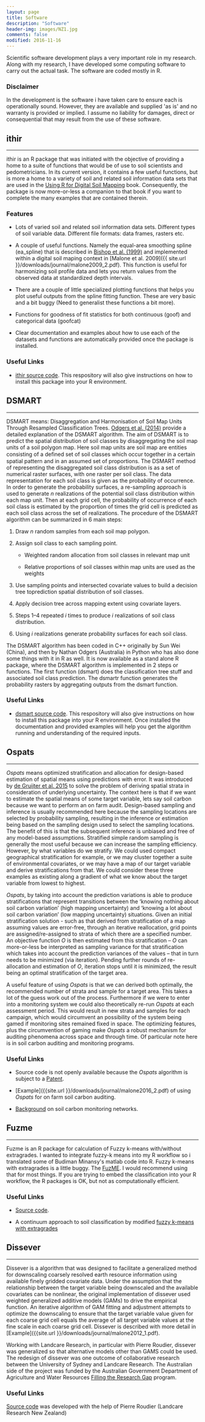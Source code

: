 ```yaml
---
layout: page
title: Software
description: "Software"
header-img: images/NZ1.jpg
comments: false
modified: 2016-11-16
---
```


Scientific software development plays a very important role in my research. Along with my research, I have developed some computing software to carry out the actual task. The software are coded mostly in R.

### Disclaimer
In the development is the software i have taken care to ensure each is operationally sound. However, they are available and supplied 'as is' and no warranty is provided or implied. I assume no liability for damages, direct or consequential that may result from the use of these software.

## ithir
-----

ithir is an R package that was initiated with the objective of providing a home to a suite of functions that would be of use to soil scientists and pedometricians. In its current version, it contains a few useful functions, but is more  a home to a variety of soil and related soil information data sets that are used in the [Using R for Digital Soil Mapping](http://www.springer.com/gp/book/9783319443256) book. Consequently, the package is now more-or-less a companion to that book if you want to complete the many examples that are contained therein. 

### Features


* Lots of varied soil and related soil information data sets. Different types of soil variable data. Different file formats: data frames, rasters etc.

* A couple of useful functions. Namely the equal-area smoothing spline (ea_spline) that is described in [Bishop et al. (1999)](http://www.sciencedirect.com/science/article/pii/S0016706199000038) and implemented within a digital soil maping context in [Malone et al. 2009]({{ site.url }}/downloads/journal/malone2009_2.pdf). This function is useful for harmonizing soil profile data and lets you return values from the observed data at standardized depth intervals. 

* There are a couple of little specialized plotting functions that helps you plot useful outputs from the spline fitting function. These are very basic and a bit buggy (Need to generalist these functions a bit more).


* Functions for goodness of fit statistics for both continuous (goof) and categorical data (goofcat)

* Clear documentation and examples about how to use each of the datasets and functions are automatically provided once the package is installed. 

### Useful Links

* [ithir source code](https://bitbucket.org/brendo1001/ithir/). This respository will also give instructions on how to install this package into your R environment. 



## DSMART
-----

DSMART means: Disaggregation and Harmonisation of Soil Map Units Through Resampled Classification Trees. [Odgers et al. (2014)](http://www.sciencedirect.com/science/article/pii/S0016706113003522)  provide a detailed explanation of the DSMART algorithm. The aim of DSMART is to predict the spatial distribution of soil classes by disaggregating the soil map units of a soil polygon map. Here soil map units are soil map are entities consisting of a deﬁned set of soil classes which occur together in a certain spatial pattern and in an assumed set of proportions. The DSMART method of representing the disaggregated soil class distribution is as a set of numerical raster surfaces, with one raster per soil class. The data representation for each soil class is given as the probability of occurrence. In order to generate the probability surfaces, a re-sampling approach is used to generate *n* realizations of the potential soil class distribution within each map unit. Then at each grid cell, the probability of occurrence of each soil class is estimated by the proportion of times the grid cell is predicted as each soil class across the set of realizations. The procedure of the DSMART algorithm can be summarized in 6 main steps:

1. Draw *n* random samples from each soil map polygon. 

2. Assign soil class to each sampling point.

    * Weighted random allocation from soil classes in relevant map unit
    
    * Relative proportions of soil classes within map units are used as the weights
    
3. Use sampling points and intersected covariate values to build a decision tree toprediction spatial distribution of soil classes.

4. Apply decision tree across mapping extent using covariate layers.

5. Steps 1–4 repeated *i* times to produce *i* realizations of soil class distribution. 

6. Using *i* realizations generate probability surfaces for each soil class.

The DSMART algorithm has been coded in C++ originally by Sun Wei (China), and then by Nathan Odgers (Australia) in Python who has also done some things with it in R as well. It is now available as a stand alone R package, where the DSMART algorithm is implemented in 2 steps or functions. The first function (dsmart) does the classification tree stuff and associated soil class prediction. The dsmartr function generates the probability rasters by aggregating outputs from the dsmart function. 

### Useful Links

* [dsmart source code](https://bitbucket.org/brendo1001/dsmart/). This respository will also give instructions on how to install this package into your R environment. Once installed the documentation and provided examples will help you get the algorithm running and understanding of the required inputs. 


## Ospats
-----

*Ospats* means optimized stratification and allocation for design-based estimation of spatial means using predictions with error. It was introduced by [de Gruijter et al. 2015](https://jssam.oxfordjournals.org/content/3/1/19.abstract) to solve the problem of deriving spatial strata in consideration of underlying uncertainty. The context here is that if we want to estimate the spatial means of some target variable, lets say soil carbon because we want to perform an on farm audit. Design-based sampling and inference is usually recommended here because the sampling locations are selected by probability sampling, resulting in the inference or estimation being based on the sampling design used to select the sampling locations. The benefit of this is that the subsequent inference is unbiased and free of any model-based assumptions. Stratified simple random sampling is generally the most useful because we can increase the sampling efficiency. However, by what variables do we stratify. We could used compact geographical stratification for example, or we may cluster together a suite of environmental covariates, or we may have a map of our target variable and derive stratifications from that. We could consider these three examples as existing along a gradient of what we know about the target variable from lowest to highest. 

*Ospats*, by taking into account the prediction variations is able to produce stratifications that represent transitions between the ‘knowing nothing about soil carbon variation’ (high mapping uncertainty) and ‘knowing a lot about soil carbon variation’ (low mapping uncertainty) situations. Given an initial stratification solution - such as that derived from stratification of a map assuming values are error-free, through an iterative reallocation, grid points are assigned/re-assigned to strata of which there are a specified number. An objective function *O* is then estimated from this stratification – *O* can more-or-less be interpreted as sampling variance for that stratification which takes into account the prediction variances of the values – that in turn needs to be minimized (via iteration). Pending further rounds of re-allocation and estimation of *O*, iteration stops until it is minimized, the result being an optimal stratification of the target area. 

A useful feature of using *Ospats* is that we can derived both optimally, the recommended number of strata and sample for a target area. This takes a lot of the guess work out of the process. Furthermore if we were to enter into a monitoring system we could also theoretically re-run *Ospats* at each assessment period. This would result in new strata and samples for each campaign, which would circumvent an possibility of the system being gamed if monitoring sites remained fixed in space. The optimizing features, plus the circumvention of gaming make *Ospats* a robust mechanism for auditing phenomena across space and through time. Of particular note here is in soil carbon auditing and monitoring programs.  

### Useful Links

* Source code is not openly available because the *Ospats* algorithm is subject to a [Patent](http://www.google.com.na/patents/WO2011150472A1?cl=en).

* [Example]({{site.url }}/downloads/journal/malone2016_2.pdf) of using *Ospats* for on farm soil carbon auditing.

* [Background](http://link.springer.com/chapter/10.1007%2F978-3-319-04084-4_6) on soil carbon monitoring networks.



## Fuzme
-----

Fuzme is an R package for calculation of Fuzzy k-means with/without extragrades. I wanted to integrate fuzzy-k means into my R workflow so i translated some of Budiman Minansy's matlab code into R. Fuzzy k-means with extragrades is a little buggy. The [FuzME](http://sydney.edu.au/agriculture/pal/software/fuzme.shtml). I would recommend using that for most things. If you are trying to embed the classification into your R workflow, the R packages is OK, but not as computationally efficient.

### Useful Links

* [Source code](https://bitbucket.org/brendo1001/fuzme).

* A continuum approach to soil classification by modified [fuzzy k-means with extragrades](http://onlinelibrary.wiley.com/doi/10.1111/j.1365-2389.1992.tb00127.x/abstract)



## Dissever
-----

Dissever is a algorithm that was designed to facilitate a generalized method for downscaling coarsely resolved earth resource information using available finely gridded covariate data. Under the assumption that the relationship between the target variable being downscaled and the available covariates can be nonlinear, the original implementation of dissever used weighted generalized additive models (GAMs) to drive the empirical function. An iterative algorithm of GAM fitting and adjustment attempts to optimize the downscaling to ensure that the target variable value given for each coarse grid cell equals the average of all target variable values at the fine scale in each coarse grid cell. Dissever is described with more detail in [Example]({{site.url }}/downloads/journal/malone2012_1.pdf). 

Working with Landcare Research, in particular with Pierre Roudier, dissever was generalized so that alternative models other than GAMS could be used. The redesign of dissever was one outcome of collaborative research between the University of Sydney and Landcare Research. The Australian side of the project was funded by the Australian Government Department of Agriculture and Water Resources [Filling the Research Gap](http://www.agriculture.gov.au/ag-farm-food/climatechange/carbonfarmingfutures/ftrg) program. 


### Useful Links

[Source code](https://github.com/pierreroudier/dissever) was developed with the help of Pierre Roudier (Landcare Research New Zealand)
